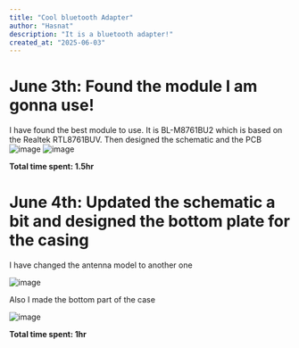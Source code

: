 ```yaml
---
title: "Cool bluetooth Adapter"
author: "Hasnat"
description: "It is a bluetooth adapter!"
created_at: "2025-06-03"
---
```

# June 3th: Found the module I am gonna use!

I have found the best module to use. It is BL-M8761BU2 which is based on the Realtek RTL8761BUV.
Then designed the schematic and the PCB
![image](https://github.com/user-attachments/assets/f706a150-7df5-48e3-afb2-316e08be3d1f)
![image](https://github.com/user-attachments/assets/5031c83e-8d0c-405f-96f1-dbe02f99a955)


**Total time spent: 1.5hr**
# June 4th: Updated the schematic a bit and designed the bottom plate for the casing

I have changed the antenna model to another one

![image](https://github.com/user-attachments/assets/b05e1de4-907c-47c9-812e-74ded7bf598c)

Also I made the bottom part of the case

![image](https://github.com/user-attachments/assets/ffbec7cd-25be-4b27-a49e-22ef0a623d9a)

**Total time spent: 1hr**

